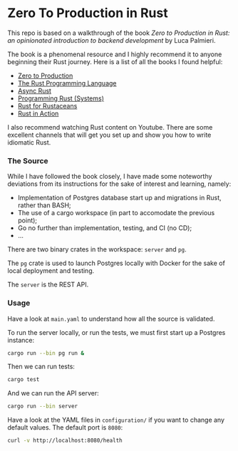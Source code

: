 # Zero To Production in Rust

This repo is based on a walkthrough of the book *Zero to Production in Rust: an opinionated introduction to backend development* by Luca Palmieri.

The book is a phenomenal resource and I highly recommend it to anyone beginning their Rust journey. Here is a list of all the books I found helpful:
* [Zero to Production](https://www.zero2prod.com/index.html?country=New%20Zealand&discount_code=OC20)
* [The Rust Programming Language](https://doc.rust-lang.org/book/)
* [Async Rust](https://rust-lang.github.io/async-book/)
* [Programming Rust (Systems)](https://www.amazon.com.au/Programming-Rust-Fast-Systems-Development/dp/1492052590)
* [Rust for Rustaceans](https://rust-for-rustaceans.com/)
* [Rust in Action](https://www.rustinaction.com/)

I also recommend watching Rust content on Youtube. There are some excellent channels that will get you set up and show you how to write idiomatic Rust.

### The Source

While I have followed the book closely, I have made some noteworthy deviations from its instructions for the sake of interest and learning, namely:
* Implementation of Postgres database start up and migrations in Rust, rather than BASH;
* The use of a cargo workspace (in part to accomodate the previous point);
* Go no further than implementation, testing, and CI (no CD);
* ...

There are two binary crates in the workspace: `server` and `pg`.

The `pg` crate is used to launch Postgres locally with Docker for the sake of local deployment and testing.

The `server` is the REST API.

### Usage

Have a look at `main.yaml` to understand how all the source is validated.

To run the server locally, or run the tests, we must first start up a Postgres instance:
```sh
cargo run --bin pg run &
```

Then we can run tests:
```sh
cargo test
```

And we can run the API server:
```sh
cargo run --bin server
```

Have a look at the YAML files in `configuration/` if you want to change any default values. The default port is `8080`:

```sh
curl -v http://localhost:8080/health
```
